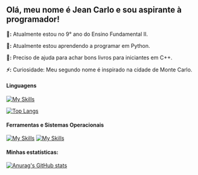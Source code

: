 ## Olá, meu nome é Jean Carlo e sou aspirante à programador!

**🔭:** Atualmente estou no 9° ano do Ensino Fundamental II.

**🌱:** Atualmente estou aprendendo a programar em Python.

**🤔:** Preciso de ajuda para achar bons livros para iniciantes em C++.

**⚡:** Curiosidade: Meu segundo nome é inspirado na cidade de Monte Carlo.

#### **Linguagens**

[![My Skills](https://skills.thijs.gg/icons?i=py&theme=dark)](https://skills.thijs.gg)

[![Top Langs](https://github-readme-stats.vercel.app/api/top-langs/?username=JeanC4rlo&theme=github_dark)](https://github.com/anuraghazra/github-readme-stats)

#### **Ferramentas e Sistemas Operacionais**

[![My Skills](https://skills.thijs.gg/icons?i=vscode&theme=dark)](https://skills.thijs.gg) [![My Skills](https://skills.thijs.gg/icons?i=linux&theme=dark)](https://skills.thijs.gg)

#### **Minhas estatísticas:**

[![Anurag's GitHub stats](https://github-readme-stats.vercel.app/api?username=JeanC4rlo&theme=github_dark)](https://github.com/anuraghazra/github-readme-stats)